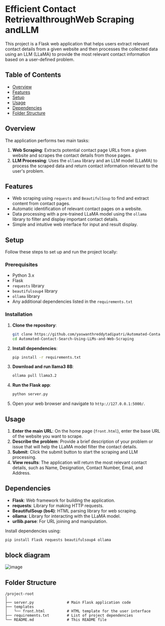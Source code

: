 
# Efficient Contact RetrievalthroughWeb Scraping andLLM

This project is a Flask web application that helps users extract relevant contact details from a given website and then processes the collected data using an LLM (LLaMA) to provide the most relevant contact information based on a user-defined problem.

## Table of Contents
- [Overview](#overview)
- [Features](#features)
- [Setup](#setup)
- [Usage](#usage)
- [Dependencies](#dependencies)
- [Folder Structure](#folder-structure)

## Overview
The application performs two main tasks:
1. **Web Scraping**: Extracts potential contact page URLs from a given website and scrapes the contact details from those pages.
2. **LLM Processing**: Uses the `ollama` library and an LLM model (LLaMA) to process the scraped data and return contact information relevant to the user's problem.

## Features
- Web scraping using `requests` and `BeautifulSoup` to find and extract content from contact pages.
- Automatic identification of relevant contact pages on a website.
- Data processing with a pre-trained LLaMA model using the `ollama` library to filter and display important contact details.
- Simple and intuitive web interface for input and result display.

## Setup
Follow these steps to set up and run the project locally:

### Prerequisites
- Python 3.x
- Flask
- `requests` library
- `beautifulsoup4` library
- `ollama` library
- Any additional dependencies listed in the `requirements.txt` 

### Installation
1. **Clone the repository**:
   ```bash
   git clone https://github.com/yaswanthreddytadipatri/Automated-Contact-Search-Using-LLMs-and-Web-Scraping.git
   cd Automated-Contact-Search-Using-LLMs-and-Web-Scraping
   ```

2. **Install dependencies**:
   ```bash
   pip install -r requirements.txt
   ```

3. **Download and run llama3 8B**:
   ```bash
   ollama pull llama3.2
   ```

4. **Run the Flask app**:
   ```bash
   python server.py
   ```

5. Open your web browser and navigate to `http://127.0.0.1:5000/`.

## Usage
1. **Enter the main URL**: On the home page (`front.html`), enter the base URL of the website you want to scrape.
2. **Describe the problem**: Provide a brief description of your problem or issue that will help the LLaMA model filter the contact details.
3. **Submit**: Click the submit button to start the scraping and LLM processing.
4. **View results**: The application will return the most relevant contact details, such as Name, Designation, Contact Number, Email, and Address.

## Dependencies
- **Flask**: Web framework for building the application.
- **requests**: Library for making HTTP requests.
- **BeautifulSoup (bs4)**: HTML parsing library for web scraping.
- **ollama**: Library for interacting with the LLaMA model.
- **urllib.parse**: For URL joining and manipulation.

Install dependencies using:
```bash
pip install Flask requests beautifulsoup4 ollama
```

## block diagram
![image](https://github.com/user-attachments/assets/a0971e8d-e882-4a76-93dd-a627c5bf5911)

## Folder Structure
```
/project-root
│
├── server.py               # Main Flask application code
├── templates
│   └── front.html          # HTML template for the user interface
├── requirements.txt        # List of project dependencies
└── README.md               # This README file
```

